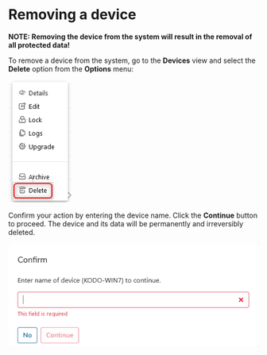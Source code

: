 # Removing a device

**NOTE: Removing the device from the system will result in the removal of all protected data!**

To remove a device from the system, go to the **Devices**  view and select the **Delete** option from the **Options** menu:

![](../../../.gitbook/assets/image%20%28136%29.png)

Confirm your action by entering the device name. Click the **Continue** button to proceed. The device and its data will be permanently and irreversibly deleted.

![](../../../.gitbook/assets/image%20%28131%29.png)



